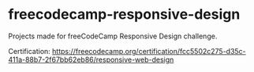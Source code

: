 # freecodecamp-responsive-design

Projects made for freeCodeCamp Responsive Design challenge.

Certification: https://freecodecamp.org/certification/fcc5502c275-d35c-411a-88b7-2f67bb62eb86/responsive-web-design
